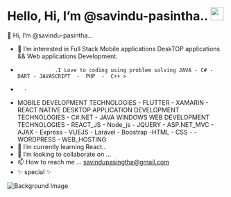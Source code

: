 # Hello, Hi, I’m @savindu-pasintha.. <img src="https://raw.githubusercontent.com/MartinHeinz/MartinHeinz/master/wave.gif" width="30px"> 

  👋 Hi, I’m @savindu-pasintha...
- 👀 I’m interested in Full Stack Mobile applications DeskTOP applications && Web applications Development.
-                 .I Love to coding using problem solving JAVA - C# - DART - JAVASCRIPT  -  PHP  -  C++ >
-       - 
-   MOBILE DEVELOPMENT TECHNOLOGIES
        - FLUTTER  - XAMARIN -  REACT NATIVE
    DESKTOP APPLICATION DEVELOPMENT TECHNOLOGIES
        - C#.NET  -  JAVA WINDOWS 
    WEB DEVELOPMENT TECHNOLOGIES
        - REACT_JS - Node_js  - JQUERY - ASP.NET_MVC - AJAX - Express - VUEJS - Laravel - Boostrap -HTML - CSS - -WORDPRESS - WEB_HOSTING
- 🌱 I’m currently learning React.. 
- 💞️ I’m looking to collaborate on ...
- 📫 How to reach me ...  savindupasingtha@gmail.com
- ✨ special ✨

<img class="profile-background-image__image relative full-width full-height" id="profile-background-image-target-image" alt="Background Image" src="https://media-exp1.licdn.com/dms/image/C4D16AQHT7eSPgg5Mqg/profile-displaybackgroundimage-shrink_200_800/0/1607756718197?e=1618444800&amp;v=beta&amp;t=cbhAnSUXjaLmeyrFODnICFMy01m-aLWaLQjqtOmOLgw" style="">
